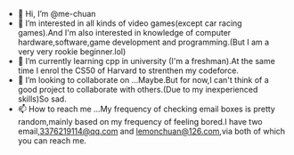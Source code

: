 - 👋 Hi, I’m @me-chuan
- 👀 I’m interested in all kinds of video games(except car racing games).And I'm also interested in knowledge of computer hardware,software,game development and programming.(But I am a very very rookie beginner.lol)
- 🌱 I’m currently learning cpp in university (I'm a freshman).At the same time I enrol the CS50 of Harvard to strenthen my codeforce.
- 💞️ I’m looking to collaborate on ...Maybe.But for now,I can't think of a good project to collaborate with others.(Due to my inexperienced skills)So sad.
- 📫 How to reach me ...My frequency of checking email boxes is pretty random,mainly based on my frequency of feeling bored.I have two email,3376219114@qq.com and lemonchuan@126.com,via both of which you can reach me.

<!---
me-chuan/me-chuan is a ✨ special ✨ repository because its `README.md` (this file) appears on your GitHub profile.
You can click the Preview link to take a look at your changes.
--->
